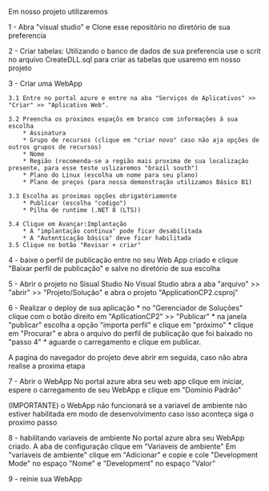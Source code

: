 Em nosso projeto utilizaremos 


1 - Abra "visual studio" e Clone esse repositório no diretório de sua preferencia

2 - Criar tabelas:
	Utilizando o banco de dados de sua preferencia use o scrit no arquivo CreateDLL.sql para criar as tabelas que
	usaremo em nosso projeto

3 - Criar uma WebApp

	3.1 Entre no portal azure e entre na aba "Serviços de Aplicativos" >> "Criar" >> "Aplicativo Web".
	
	3.2 Preencha os proximos espaçõs em branco com informações à sua escolha
		* Assinatura
		* Grupo de recursos (clique em "criar novo" caso não aja opções de outros grupos de recursos)
		* Nome
		* Região (recomenda-se a região mais proxima de sua localização presente, para esse teste uslizaremos "brazil south")
		* Plano do Linux (escolha um nome para seu plano)
		* Plano de preços (para nossa demonstração utilizamos Básico B1)

	3.3 Escolha as proximas opções obrigatóriamente
		* Publicar (escolha "codigo")
		* Pilha de runtime (.NET 8 (LTS))
	
	3.4 Clique em Avançar:Implantação
		* A "implantação continua" pode ficar desabilitada
		* A "Autenticação básica" deve ficar habilitada
	3.5 Clique no botão "Revisar + criar"

4 - baixe o perfil de publicação
	entre no seu Web App criado e clique "Baixar perfil de publicação" e salve no diretório de sua escolha

5 - Abrir o projeto no Sisual Studio
	No Visual Studio abra a aba "arquivo" >> "abrir" >>  "Projeto/Solução" e abra o projeto "ApplicationCP2.csproj"
	

6 - Realizar o deploy de sua aplicação
	* no "Gerenciador de Soluções" clique com o botão direito em "ApllicationCP2" >> "Publicar"
	* na janela "publicar" escolha a opção "importa perfil" e clique em "próximo"
	* clique em "Procurar" e abra o arquivo do perfil de publicação que foi baixado no "passo 4"
	* aguarde o carregamento e clique em publicar.

A pagina do navegador do projeto deve abrir em seguida, caso não abra realise a proxima etapa

7 - Abrir o WebApp
	No portal azure abra seu web app clique em iniciar, espere o carregamento de seu WebApp
	e clique em "Domínio Padrão"

(IMPORTANTE) o WebApp não funcionará se a variavel de ambiente não estiver habilitada em modo de desenvolvimento
caso isso aconteça siga o proximo passo 

8 - habilitando variaveis de ambiente
	No portal azure abra seu WebApp criado.
	A aba de configuração clique em "Variaveis de ambiente"
	Em "variaveis de ambiente" clique em "Adicionar" e copie e cole "Development Mode" no espaço "Nome"
	e "Development" no espaço "Valor"

9 - reinie sua WebApp
	
 




 